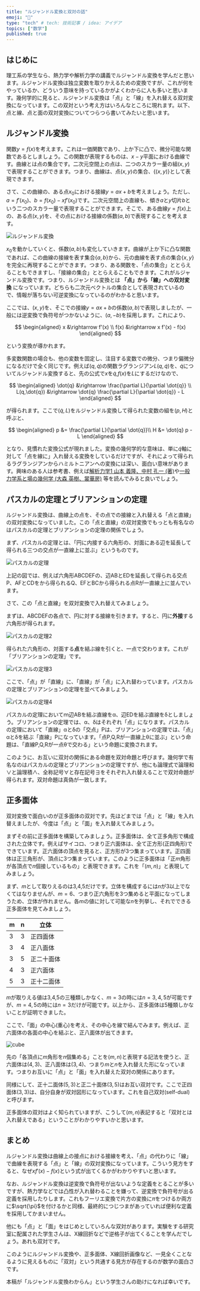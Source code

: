 ```yaml
---
title: "ルジャンドル変換と双対の話"
emoji: "🤖"
type: "tech" # tech: 技術記事 / idea: アイデア
topics: ["数学"]
published: true
---
```


## はじめに

理工系の学生なら、熱力学や解析力学の講義でルジャンドル変換を学んだと思います。ルジャンドル変換は独立変数を取りかえるための変換ですが、これが何をやっているか、どういう意味を持っているかがよくわからに人も多いと思います。幾何学的に見ると、ルジャンドル変換は「点」と「線」を入れ替える双対変換になっています。この双対という考え方はいろんなところに現れます。以下、点と線、点と面の双対変換についてつらつら書いてみたいと思います。

## ルジャンドル変換

関数$y = f(x)$を考えます。これは一価関数であり、上か下に凸で、微分可能な関数であるとしましょう。この関数が表現するものは、$x-y$平面における曲線です。曲線とは点の集合です。二次元空間上の点は、二つのスカラー量の組$(x,y)$で表現することができます。つまり、曲線は、点$(x,y)$の集合、$\{(x,y)\}$として表現できます。

さて、この曲線の、ある点$x_0$における接線$y = a x + b$を考えましょう。ただし、$a = f'(x_0)$、$b = f(x_0) - x f'(x_0)$です。二次元空間上の直線も、傾き$a$と$y$切片$b$という二つのスカラー量で表現することができます。そこで、ある曲線$y=f(x)$上の、ある点$(x,y)$を、その点における接線の係数$(a,b)$で表現することを考えます。

![ルジャンドル変換](https://github.com/kaityo256/zenn-content/blob/main/articles/legendre_dual/legendre.png?raw=true)

$x_0$を動かしていくと、係数$(a,b)$も変化していきます。曲線が上か下に凸な関数であれば、この曲線の接線を表す集合$\{a,b\}$から、元の曲線を表す点の集合$\{x,y\}$を完全に再現することができます。つまり、ある関数を、「点の集合」ととらえることもできますし、「接線の集合」ととらえることもできます。これがルジャンドル変換です。つまり、ルジャンドル変換とは **「点」から「線」への双対変換** になっています。どちらも二次元ベクトルの集合として表現されているので、情報が落ちない可逆変換になっているのがわかると思います。

ここでは、$(x,y)$を、そこでの接線$y=ax+b$の係数$(a,b)$で表現しましたが、一般には逆変換で負符号がつかないように、$(a, -b)$を採用します。これにより、

$$
\begin{aligned}
x &\rightarrow f'(x) \\
f(x) &\rightarrow x f'(x) - f(x)
\end{aligned}
$$

という変換が導かれます。

多変数関数の場合も、他の変数を固定し、注目する変数での微分、つまり偏微分になるだけで全く同じです。例えば$(q,\dot{q})$の関数ラグランジアン$L(q,\dot{q})$を、$\dot{q}$についてルジャンドル変換すると、先の公式で$x$を$\dot{q}$,$f(x)$を$L$にするだけなので、

$$
\begin{aligned}
\dot{q} &\rightarrow \frac{\partial L}{\partial \dot{q}} \\
L(q,\dot{q}) &\rightarrow \dot{q} \frac{\partial L}{\partial \dot{q}} - L
\end{aligned}
$$

が得られます。ここで$(\dot{q}, L)$をルジャンドル変換して得られた変数の組を$(p,H)$と呼ぶと、

$$
\begin{aligned}
p &=  \frac{\partial L}{\partial \dot{q}}\\
H &= \dot{q} p - L
\end{aligned}
$$

となり、見慣れた変換公式が現れました。変換の幾何学的な意味は、単に$\dot{q}$軸に対して「点を線に」入れ替える変換をしているだけですが、それによって得られるラグランジアンからハミルトニアンへの変換には深い、面白い意味があります。興味のある人は参考書、例えば[解析力学1 山本 義隆、中村 孔一 (著)](https://www.amazon.co.jp/dp/4254136714)や[一般力学系と場の幾何学 (大森 英樹、裳華房)](https://www.amazon.co.jp/dp/4785310693) 等を読んでみると良いでしょう。

## パスカルの定理とブリアンションの定理

ルジャンドル変換は、曲線上の点を、その点での接線と入れ替える「点と直線」の双対変換になっていました。この「点と直線」の双対変換でもっとも有名なのはパスカルの定理とブリアンションの定理の関係でしょう。

まず、パスカルの定理とは、「円に内接する六角形の、対面にある辺を延長して得られる三つの交点が一直線上に並ぶ」というものです。

![パスカルの定理](https://github.com/kaityo256/zenn-content/blob/main/articles/legendre_dual/pascal1.png?raw=true)

上記の図では、例えば六角形ABCDEFの、辺ABとEDを延長して得られる交点P、AFとCDをから得られるQ、EFとBCから得られる点Rが一直線上に並んでいます。

さて、この「点と直線」を双対変換で入れ替えてみましょう。

まずは、ABCDEFの各点で、円に対する接線を引きます。すると、円に**外接**する六角形が得られます。

![パスカルの定理2](https://github.com/kaityo256/zenn-content/blob/main/articles/legendre_dual/pascal2.png?raw=true)

得られた六角形の、対面する**点**を結ぶ線を引くと、一点で交わります。これが「ブリアンションの定理」です。

![パスカルの定理3](https://github.com/kaityo256/zenn-content/blob/main/articles/legendre_dual/pascal3.png?raw=true)

ここで、「点」が「直線」に、「直線」が「点」に入れ替わっています。パスカルの定理とブリアンションの定理を並べてみましょう。

![パスカルの定理4](https://github.com/kaityo256/zenn-content/blob/main/articles/legendre_dual/pascal4.png?raw=true)


パスカルの定理においてｍ辺ABを結ぶ直線をα、辺EDを結ぶ直線をδとしましょう。ブリアンションの定理では、α、δはそれぞれ「点」になります。パスカルの定理において「直線」αとδの「交点」Pは、ブリアンションの定理では、「点」αとδを結ぶ「直線」Pになっています。「点P,Q,Rが一直線上θに並ぶ」という命題は、「直線P,Q,Rが一点θで交わる」という命題に変換されます。

このように、お互いに双対の関係にある命題を双対命題と呼びます。幾何学で有名なのはパスカルの定理とブリアンションの定理ですが、他にも論理式で論理和∨と論理積∧、全称記号∀と存在記号∃をそれぞれ入れ替えることで双対命題が得られます。双対命題は真偽が一致します。

## 正多面体

双対変換で面白いのが正多面体の双対です。先ほどまでは「点」と「線」を入れ替えましたが、今度は「点」と「面」を入れ替えてみましょう。

まずその前に正多面体を構築してみましょう。正多面体は、全て正多角形で構成された立体です。例えばサイコロ、つまり正六面体は、全て正方形(正四角形)でできています。正六面体の頂点を見ると、正方形が3つ集まっています。正四面体は正三角形が、頂点に3つ集まっています。このように正多面体は「正$m$角形が各頂点で$n$個接しているもの」と表現できます。これを「$(m,n)$」と表現してみましょう。

まず、$m$として取りえるのは3,4,5だけです。立体を構成するには$n$が3以上でなくてはなりませんが、$m=6$、つまり正六角形を3つ集めると平面になってしまうため、立体が作れません。各$m$の値に対して可能な$n$を列挙し、それでできる正多面体を見てみましょう。

|m|n| 立体 | 
| ---- | ---- | ---- | 
| 3    |   3  | 正四面体 |
| 3    |   4  | 正八面体 |
| 3    |   5  | 正二十面体 |
| 4    |   3  | 正六面体 |
| 5    |   3  | 正十二面体 |

$m$が取りえる値は3,4,5の三種類しかなく、$m=3$の時には$n=3,4,5$が可能ですが、$m=4,5$の時には$n=3$だけが可能です。以上から、正多面体は5種類しかないことが証明できました。

ここで、「面」の中心(重心)を考え、その中心を線で結んでみます。例えば、正六面体の各面の中心を結ぶと、正八面体が出てきます。

![cube](https://github.com/kaityo256/zenn-content/blob/main/articles/legendre_dual/cube.png?raw=true)

先の「各頂点に$m$角形を$n$個集める」ことを$(m,n)$と表現する記法を使うと、正六面体は$(4,3)$、正八面体は$(3,4)$、つまり$m$と$n$を入れ替えた形になっています。つまりお互いに「点」と「面」を入れ替えた双対の関係にあります。

同様にして、正十二面体$(5,3)$と正二十面体$(3,5)$はお互い双対です。ここで正四面体$(3,3)$は、自分自身が双対図形になっています。これを自己双対(self-dual)と呼びます。

正多面体の双対はよく知られていますが、こうして$(m,n)$表記すると「双対とは入れ替えである」ということがわかりやすいかと思います。

## まとめ

ルジャンドル変換は曲線上の接点における接線を考え、「点」の代わりに「線」で曲線を表現する「点」と「線」の双対変換になっています。こういう見方をすると、なぜ$xf'(x) - f(x)$という式が出てくるかがわかりやすいと思います。

なお、ルジャンドル変換は逆変換で負符号が出ないような定義をとることが多いですが、熱力学などでは凸性が入れ替わることを嫌って、逆変換で負符号が出る定義を採用したりします。これもフーリエ変換で片方の変換に$\pi$をつけるか両方に$\sqrt{\pi}$を付けるかと同様、最終的につじつまがあっていれば便利な定義を採用してかまいません。

他にも「点」と「面」をはじめとしていろんな双対があります。実験をする研究室に配属された学生さんは、X線回折などで逆格子が出てくることを学んだでしょう。あれも双対です。

このようにルジャンドル変換や、正多面体、X線回折画像など、一見全くことなるように見えるものに「双対」という共通する見方が存在するのが数学の面白さです。

本稿が「ルジャンドル変換わからん」という学生さんの助けになれば幸いです。

